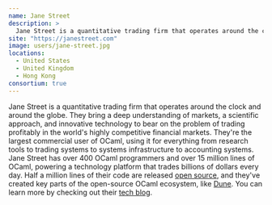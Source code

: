 ```yaml
---
name: Jane Street
description: > 
  Jane Street is a quantitative trading firm that operates around the clock and around the globe
site: "https://janestreet.com"
image: users/jane-street.jpg
locations: 
  - United States
  - United Kingdom
  - Hong Kong
consortium: true
---
```


Jane Street is a quantitative trading firm that operates around the clock and around the globe. They bring a deep understanding of markets, a scientific approach, and innovative technology to bear on the problem of trading profitably in the world's highly competitive financial markets. They're the largest commercial user of OCaml, using it for everything from research tools to trading systems to systems infrastructure to accounting systems. Jane Street has over 400 OCaml programmers and over 15 million lines of OCaml, powering a technology platform that trades billions of dollars every day. Half a million lines of their code are released [open source](https://opensource.janestreet.com), and they've created key parts of the open-source OCaml ecosystem, like [Dune](https://dune.build). You can learn more by checking out their [tech blog](https://blog.janestreet.com).
